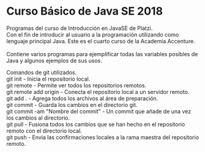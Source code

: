 # Curso Básico de Java SE 2018
Programas del curso de Introducción en JavaSE de Platzi. <br>
Con el fin de introducir al usuario a la programación utilizando como lenguaje principal Java. Este es el cuarto curso de la Academia Accenture. <br>
<br>
Contiene varios programas para ejemplificar todas las variables posibles de Java y algunos ejemplos de sus usos. <br>

Comandos de git utilizados.
<br>
git init - Inicia el repositorio local.<br>
git remote - Permite ver todos los repositorios remotos.<br>
git remote add origin <host-or-remoteURL> - Conecta el repositorio local a un servidor remoto.<br>
git add . - Agrega todos los archivos al área de preparación.<br>
git commit - Guarda los cambios en el directorio git.<br>
git commit -am "Nombre del commit" - Un commit que añade de una vez los cambios al directorio.<br>
git pull - Fusiona todos los cambios que se han hecho en el repositorio remoto con el directorio local.<br>
git push - Envia las confirmaciones locales a la rama maestra del repositorio remoto.<br>
